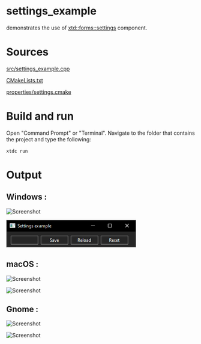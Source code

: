 # settings_example

demonstrates the use of [xtd::forms::settings](../../../src/xtd_forms/include/xtd/forms/settings.hpp) component.

# Sources

[src/settings_example.cpp](src/settings_example.cpp)

[CMakeLists.txt](CMakeLists.txt)

[properties/settings.cmake](properties/settings.cmake)

# Build and run

Open "Command Prompt" or "Terminal". Navigate to the folder that contains the project and type the following:

```shell
xtdc run
```

# Output

## Windows :

![Screenshot](../../../docs/pictures/examples/settings_example_w.png)

![Screenshot](../../../docs/pictures/examples/settings_example_wd.png)

## macOS :

![Screenshot](../../../docs/pictures/examples/settings_example_m.png)

![Screenshot](../../../docs/pictures/examples/settings_example_md.png)

## Gnome :

![Screenshot](../../../docs/pictures/examples/settings_example_g.png)

![Screenshot](../../../docs/pictures/examples/settings_example_gd.png)
